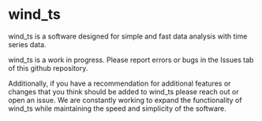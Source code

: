 # wind_ts
wind_ts is a software designed for simple and fast data analysis with time series data.

wind_ts is a work in progress. Please report errors or bugs in the Issues tab of this github repository. 

Additionally, if you have a recommendation for additional features or changes that you think should be added to wind_ts please reach out or open an issue. We are constantly working to expand the functionality of wind_ts while maintaining the speed and simplicity of the software.
